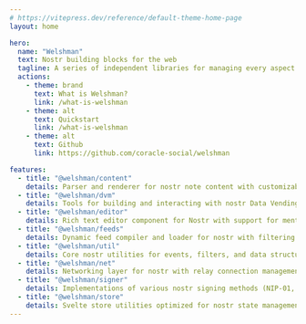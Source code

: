```yaml
---
# https://vitepress.dev/reference/default-theme-home-page
layout: home

hero:
  name: "Welshman"
  text: Nostr building blocks for the web
  tagline: A series of independent libraries for managing every aspect of your Nostr application.
  actions:
    - theme: brand
      text: What is Welshman?
      link: /what-is-welshman
    - theme: alt
      text: Quickstart
      link: /what-is-welshman
    - theme: alt
      text: Github
      link: https://github.com/coracle-social/welshman

features:
  - title: "@welshman/content"
    details: Parser and renderer for nostr note content with customizable formatting options.
  - title: "@welshman/dvm"
    details: Tools for building and interacting with nostr Data Vending Machines (DVMs)
  - title: "@welshman/editor"
    details: Rich text editor component for Nostr with support for mentions and embeds.
  - title: "@welshman/feeds"
    details: Dynamic feed compiler and loader for nostr with filtering and composition.
  - title: "@welshman/util"
    details: Core nostr utilities for events, filters, and data structures.
  - title: "@welshman/net"
    details: Networking layer for nostr with relay connection management and message status handling.
  - title: "@welshman/signer"
    details: Implementations of various nostr signing methods (NIP-01, NIP-07, NIP-46, NIP-55).
  - title: "@welshman/store"
    details: Svelte store utilities optimized for nostr state management.
---
```

